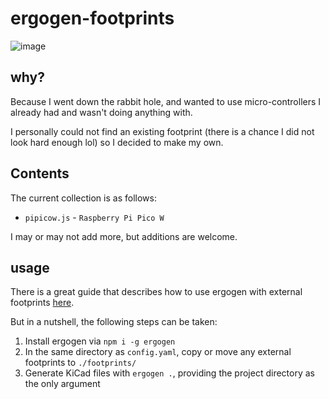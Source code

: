 # ergogen-footprints

![image](https://github.com/user-attachments/assets/6d7a71ae-8b3f-4d24-a684-b9ea161bc7c8)

## why?

Because I went down the rabbit hole, and wanted to use micro-controllers I already had and wasn't doing anything with. 

I personally could not find an existing footprint (there is a chance I did not look hard enough lol) so I decided to make my own.

## Contents

The current collection is as follows:
 - `pipicow.js` - `Raspberry Pi Pico W`

I may or may not add more, but additions are welcome.

## usage

There is a great guide that describes how to use ergogen with external footprints [here](https://flatfootfox.com/ergogen-part4-footprints-cases/).

But in a nutshell, the following steps can be taken:
1. Install ergogen via `npm i -g ergogen`
2. In the same directory as `config.yaml`, copy or move any external footprints to `./footprints/`
3. Generate KiCad files with `ergogen .`, providing the project directory as the only argument
